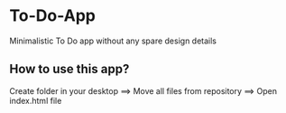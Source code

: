 # To-Do-App
Minimalistic To Do app without any spare design details

## How to use this app?
Create folder in your desktop ==>
Move all files from repository ==>
Open index.html file
